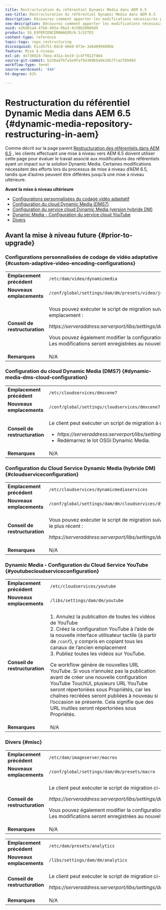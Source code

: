 ```yaml
---
title: Restructuration du référentiel Dynamic Media dans AEM 6.5
seo-title: Restructuration du référentiel Dynamic Media dans AEM 6.5
description: Découvrez comment apporter les modifications nécessaires pour migrer vers la nouvelle structure de référentiel dans AEM 6.5 pour Dynamic Media.
seo-description: Découvrez comment apporter les modifications nécessaires pour migrer vers la nouvelle structure de référentiel dans AEM 6.5 pour Dynamic Media.
uuid: e26d61a4-47b6-493a-9ba2-4c58b200ddd9
products: SG_EXPERIENCEMANAGER/6.5/SITES
content-type: reference
topic-tags: repo_restructuring
discoiquuid: 61cd5751-0dc8-48e0-873e-3a64899489bb
feature: Mise à niveau
exl-id: 4e736924-74ea-431a-be19-1c4ff022f464
source-git-commit: b220adf6fa3e9faf94389b9a9416b7fca2f89d9d
workflow-type: tm+mt
source-wordcount: '444'
ht-degree: 62%

---
```


# Restructuration du référentiel Dynamic Media dans AEM 6.5 {#dynamic-media-repository-restructuring-in-aem}

Comme décrit sur la page parent [Restructuration des référentiels dans AEM 6.5](/help/sites-deploying/repository-restructuring.md) , les clients effectuant une mise à niveau vers AEM 6.5 doivent utiliser cette page pour évaluer le travail associé aux modifications des référentiels ayant un impact sur la solution Dynamic Media. Certaines modifications nécessitent des efforts lors du processus de mise à niveau d’AEM 6.5, tandis que d’autres peuvent être différées jusqu’à une mise à niveau ultérieure.

**Avant la mise à niveau ultérieure**

* [Configurations personnalisées du codage vidéo adaptatif](/help/sites-deploying/dynamicmedia-repository-restructuring-in-aem-6-5.md#custom-adaptive-video-encoding-configurations)
* [Configuration du cloud Dynamic Media (DMS7)](/help/sites-deploying/dynamicmedia-repository-restructuring-in-aem-6-5.md#dynamic-media-dms-cloud-configuration)
* [Configuration du service cloud Dynamic Media (version hybride DM)](/help/sites-deploying/dynamicmedia-repository-restructuring-in-aem-6-5.md#cloudserviceconfiguration)
* [Dynamic Media - Configuration du service cloud YouTube](/help/sites-deploying/dynamicmedia-repository-restructuring-in-aem-6-5.md#youtubecloudserviceconfiguration)
* [Divers](/help/sites-deploying/dynamicmedia-repository-restructuring-in-aem-6-5.md#misc)

## Avant la mise à niveau future {#prior-to-upgrade}

### Configurations personnalisées de codage de vidéo adaptative {#custom-adaptive-video-encoding-configurations}

<table>
 <tbody>
  <tr>
   <td><strong>Emplacement précédent</strong></td>
   <td><code>/etc/dam/video/dynamicmedia</code></td>
  </tr>
  <tr>
   <td><strong>Nouveaux emplacements</strong></td>
   <td><code>/conf/global/settings/dam/dm/presets/video/jcr:content</code></td>
  </tr>
  <tr>
   <td><strong>Conseil de restructuration</strong></td>
   <td><p>Vous pouvez exécuter le script de migration suivant pour migrer vers le nouvel emplacement :</p> <p><em>https://serveraddress:serverport/libs/settings/dam/dm/presets.migratedmcontent.json</em></p> <p>Vous pouvez également modifier la configuration dans l’interface utilisateur d’AEM. Les modifications seront enregistrées au nouvel emplacement.</p> </td>
  </tr>
  <tr>
   <td><strong>Remarques</strong></td>
   <td>N/A<br /> </td>
  </tr>
 </tbody>
</table>

### Configuration du cloud Dynamic Media (DMS7) {#dynamic-media-dms-cloud-configuration}

<table>
 <tbody>
  <tr>
   <td><strong>Emplacement précédent</strong></td>
   <td><code>/etc/cloudservices/dmscene7</code></td>
  </tr>
  <tr>
   <td><strong>Nouveaux emplacements</strong></td>
   <td><code>/conf/global/settings/cloudservices/dmscene7</code></td>
  </tr>
  <tr>
   <td><strong>Conseil de restructuration</strong></td>
   <td><p>Le client peut exécuter un script de migration à cet emplacement :<br /> </p>
    <ul>
     <li><em>https://serveraddress:serverport/libs/settings/dam/dm/presets.migratedmcontent.json</em></li>
     <li>Redémarrez le lot OSGi Dynamic Media.</li>
    </ul> </td>
  </tr>
  <tr>
   <td><strong>Remarques</strong></td>
   <td>N/A</td>
  </tr>
 </tbody>
</table>

### Configuration du Cloud Service Dynamic Media (hybride DM) {#cloudserviceconfiguration}

<table>
 <tbody>
  <tr>
   <td><strong>Emplacement précédent</strong></td>
   <td><code>/etc/cloudservices/dynamicmediaservices</code></td>
  </tr>
  <tr>
   <td><strong>Nouveaux emplacements</strong></td>
   <td><code>/conf/global/settings/dam/dm/cloudservices/dynamicmediaservices</code></td>
  </tr>
  <tr>
   <td><strong>Conseil de restructuration</strong></td>
   <td><p>Vous pouvez exécuter le script de migration suivant pour vous aligner sur le modèle le plus récent :</p> <p><em>https://serveraddress:serverport/libs/settings/dam/dm/presets.migratedmcontent.jso</em></p> </td>
  </tr>
  <tr>
   <td><strong>Remarques</strong></td>
   <td>N/A<br /> </td>
  </tr>
 </tbody>
</table>

### Dynamic Media - Configuration du Cloud Service YouTube  {#youtubecloudserviceconfiguration}

<table>
 <tbody>
  <tr>
   <td><strong>Emplacement précédent</strong></td>
   <td><code>/etc/cloudservices/youtube</code></td>
  </tr>
  <tr>
   <td><strong>Nouveaux emplacements</strong></td>
   <td><code>/libs/settings/dam/dm/youtube</code></td>
  </tr>
  <tr>
   <td><strong>Conseil de restructuration</strong></td>
   <td><p>1. Annulez la publication de toutes les vidéos de YouTube<br /> 2. Créez la configuration YouTube à l’aide de la nouvelle interface utilisateur tactile (à partir de <code>/conf</code>), y compris en copiant tous les canaux de l’ancien emplacement <br /> 3. Publiez toutes les vidéos sur YouTube.</p> <p>Ce workflow génère de nouvelles URL YouTube. Si vous n’annulez pas la publication avant de créer une nouvelle configuration YouTube TouchUI, plusieurs URL YouTube seront répertoriées sous Propriétés, car les chaînes recréées seront publiées à nouveau si l’occasion se présente. Cela signifie que des URL inutiles seront répertoriées sous Propriétés.</p> </td>
  </tr>
  <tr>
   <td><strong>Remarques</strong></td>
   <td>N/A<br /> </td>
  </tr>
 </tbody>
</table>

### Divers {#misc}

<table>
 <tbody>
  <tr>
   <td><strong>Emplacement précédent</strong></td>
   <td><code>/etc/dam/imageserver/macros</code></td>
  </tr>
  <tr>
   <td><strong>Nouveaux emplacements</strong></td>
   <td><code>/conf/global/settings/dam/dm/presets/macro</code></td>
  </tr>
  <tr>
   <td><strong>Conseil de restructuration</strong></td>
   <td><p>Le client peut exécuter le script de migration ci-dessous.</p> <p><em>https://serveraddress:serverport/libs/settings/dam/dm/presets.migratedmcontent.json</em></p> <p>Vous pouvez également modifier la configuration dans l’interface utilisateur d’AEM. Les modifications seront enregistrées au nouvel emplacement.</p> </td>
  </tr>
  <tr>
   <td><strong>Remarques</strong></td>
   <td>N/A</td>
  </tr>
 </tbody>
</table>

<table>
 <tbody>
  <tr>
   <td><strong>Emplacement précédent</strong></td>
   <td><code>/etc/dam/presets/analytics</code></td>
  </tr>
  <tr>
   <td><strong>Nouveaux emplacements</strong></td>
   <td><code>/libs/settings/dam/dm/analytics</code></td>
  </tr>
  <tr>
   <td><strong>Conseil de restructuration</strong></td>
   <td><p>Le client peut exécuter le script de migration ci-dessous.</p> <p><em>https://serveraddress:serverport/libs/settings/dam/dm/presets.migratedmcontent.json</em></p> </td>
  </tr>
  <tr>
   <td><strong>Remarques</strong></td>
   <td>N/A</td>
  </tr>
 </tbody>
</table>
